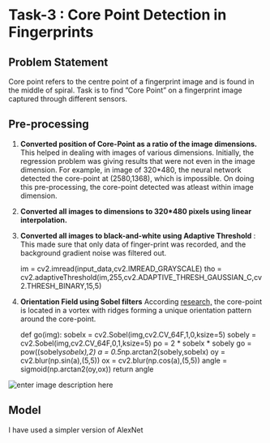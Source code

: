 # Task-3 : Core Point Detection in Fingerprints

## Problem Statement
Core point refers to the centre point of a fingerprint image and is found in the middle of spiral. Task is to find ”Core Point” on a fingerprint image captured through different sensors.

## Pre-processing

 1. **Converted position of Core-Point as a ratio of the image dimensions.** This helped in dealing with images of various dimensions. 
 Initially, the regression problem was giving results that were not even in the image dimension. For example, in image of 320*480, the neural network detected the core-point at (2580,1368), which is impossible. On doing this pre-processing, the core-point detected was atleast within image dimension.
 
 2. **Converted all images to dimensions to 320*480 pixels using linear interpolation.**
 3. **Converted all images to black-and-white using Adaptive Threshold** : This made sure that only data of finger-print was recorded, and the background gradient noise was filtered out. 
 
    im = cv2.imread(input_data,cv2.IMREAD_GRAYSCALE)
    tho = cv2.adaptiveThreshold(im,255,cv2.ADAPTIVE_THRESH_GAUSSIAN_C,cv2.THRESH_BINARY,15,5) 

 4. **Orientation Field using Sobel filters** According [research,](https://www.sciencedirect.com/science/article/pii/S1110866513000030) the core-point is located in a vortex with ridges forming a unique orientation pattern around the core-point. 
 

     def go(img):
        sobelx = cv2.Sobel(img,cv2.CV_64F,1,0,ksize=5)
        sobely = cv2.Sobel(img,cv2.CV_64F,0,1,ksize=5)
        po = 2 * sobelx * sobely
        go = pow((sobely*sobelx),2)
        a = 0.5*np.arctan2(sobely,sobelx)
        oy = cv2.blur(np.sin(a),(5,5))
        ox = cv2.blur(np.cos(a),(5,5))
        angle = sigmoid(np.arctan2(oy,ox))
        return angle

![enter image description here](https://lh3.googleusercontent.com/MxDoaggHCjco6TTMWgYX-TAzg9-IT3mK7d3-5O-HL91LrQNKUlbYG8N7a0BLunAiECNul3O260_c "Sample Pre-processing")

## Model

I have used a simpler version of AlexNet

